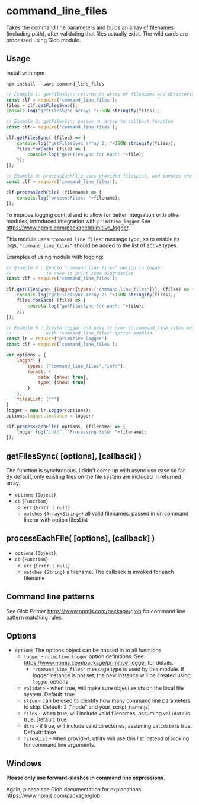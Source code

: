 # command_line_files

Takes the command line parameters and bulds an array of filenames (including path), after validating that files actually exist. The wild cards are processed using Glob module. 


## Usage

Install with npm

```
npm install --save command_line_files
```

```javascript
// Example 1: getFilesSync returns an array of filenames and directories
const clf = require('command_line_files');
files = clf.getFilesSync();
console.log("getFilesSync array: "+JSON.stringify(files));
```

```javascript
// Example 2: getFilesSync passes an array to callback function
const clf = require('command_line_files');

clf.getFilesSync( (files) => {
	console.log("getFilesSync array 2: "+JSON.stringify(files));
	files.forEach( (file) => {
		console.log("getFilesSync for each: "+file);
	});
});
```

```javascript
// Example 3: processEachFile uses provided filesList, and invokes the callback function for each file
const clf = require('command_line_files');

clf.processEachFile( (filename) => {
	console.log("processFiles: "+filename);
});
```

To improve logging control and to allow for better integration with other modules, introduced integration with `primitive_logger` See https://www.npmjs.com/package/primitive_logger. 

This module uses `"command_line_files"` message type, so to enable its logs, `"command_line_files"` should be added to the list of active types.

Examples of using module with logging:

```javascript
// Example 4 : Enable "command_line_files" option in logger 
//             to make it print some diagnostics
const clf = require('command_line_files');

clf.getFilesSync( {logger:{types:["command_line_files"]}}, (files) => {
	console.log("getFilesSync array 2: "+JSON.stringify(files));
	files.forEach( (file) => {
		console.log("getFilesSync for each: "+file);
	});
});

```

```javascript
// Example 5 : Create logger and pass it over to command_line_files module 
//             with "command_line_files" option enabled.
const lr = require('primitive_logger')
const clf = require('command_line_files');

var options = {
	logger: {
		types: ["command_line_files","info"],
		format: { 
			date: {show: true},
			type: {show: true}
		}
	},
	filesList: ["*"]
}
logger = new lr.Logger(options);
options.logger.instance = logger;

clf.processEachFile( options, (filename) => {
    logger.log("info", "Processing file: "+filename);
});
```

## getFilesSync( [options], [callback] )
The function is synchronous. I didn't come up with async use case so far. 
By default, only existing files on the file system are included in returned array.

* `options` `{Object}`
* `cb` `{Function}`
  * `err` `{Error | null}`
  * `matches` `{Array<String>}` all valid filenames, passed in on command line or with option filesList

## processEachFile( [options], [callback] )

* `options` `{Object}`
* `cb` `{Function}`
  * `err` `{Error | null}`
  * `matches` `{String}` a filename. The callback is invoked for each filename

## Command line patterns

See Glob Primer https://www.npmjs.com/package/glob for command line pattern matching rules.

## Options

* `options` The options object can be passed in to all functions
   * `logger` - `primitive_logger` option definitions. See https://www.npmjs.com/package/primitive_logger for details. 
		* `"command_line_files"` message type is used by this module. If logger.instance is not set, the new instance will be created using `logger` options. 
   * `validate` - when true, will make sure object exists on the local file system. Default: true
   * `slice` - can be used to identify how many command line parameters to skip. Default: 2 ("node" and your_script_name.js)
   * `files` - when true, will include valid filenames, assuming `validate` is true. Default: true
   * `dirs` - if true, will include valid directories, assuming `validate` is true. Default: false
   * `filesList` - when provided, utility will use this list instead of looking for command line arguments. 

## Windows

**Please only use forward-slashes in command line expressions.**

Again, please see Glob documentation for explanations https://www.npmjs.com/package/glob 

